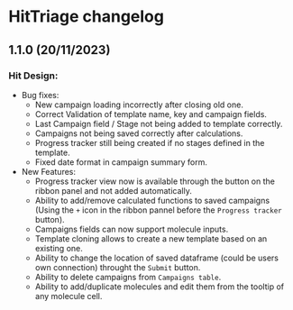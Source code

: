 # HitTriage changelog

## 1.1.0 (20/11/2023)

### Hit Design:
* Bug fixes:
    * New campaign loading incorrectly after closing old one.
    * Correct Validation of template name, key and campaign fields.
    * Last Campaign field / Stage not being added to template correctly.
    * Campaigns not being saved correctly after calculations.
    * Progress tracker still being created if no stages defined in the template.
    * Fixed date format in campaign summary form.
* New Features:
    * Progress tracker view now is available through the button on the ribbon panel and not added automatically.
    * Ability to add/remove calculated functions to saved campaigns (Using the `+` icon in the ribbon pannel before the `Progress tracker` button).
    * Campaigns fields can now support molecule inputs.
    * Template cloning allows to create a new template based on an existing one.
    * Ability to change the location of saved dataframe (could be users own connection) throught the `Submit` button.
    * Ability to delete campaigns from `Campaigns table`.
    * Ability to add/duplicate molecules and edit them from the tooltip of any molecule cell.

